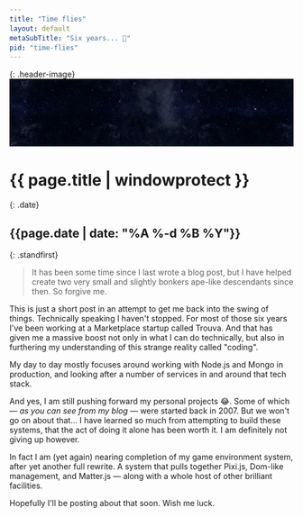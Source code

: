 ```yaml
---
title: "Time flies"
layout: default
metaSubTitle: "Six years... 🤔"
pid: "time-flies"
---
```


{: .header-image}
[![Blog Bg](/images/skybox-8k-repeat.png)]({{page.url}})

# {{ page.title | windowprotect }}

{: .date}
## {{page.date | date: "%A %-d %B %Y"}}

{: .standfirst}
> It has been some time since I last wrote a blog post, but I have helped create two very small and slightly bonkers ape-like descendants since then. So forgive me.

<!--more-->

This is just a short post in an attempt to get me back into the swing of things. Technically speaking I haven't stopped. For most of those six years I've been working at a Marketplace startup called Trouva. And that has given me a massive boost not only in what I can do technically, but also in furthering my understanding of this strange reality called "coding".

My day to day mostly focuses around working with Node.js and Mongo in production, and looking after a number of services in and around that tech stack.

And yes, I am still pushing forward my personal projects 😂. Some of which — _as you can see from my blog_ — were started back in 2007. But we won't go on about that... I have learned so much from attempting to build these systems, that the act of doing it alone has been worth it. I am definitely not giving up however.

In fact I am (yet again) nearing completion of my game environment system, after yet another full rewrite. A system that pulls together Pixi.js, Dom-like management, and Matter.js — along with a whole host of other brilliant facilities.

Hopefully I'll be posting about that soon. Wish me luck.

